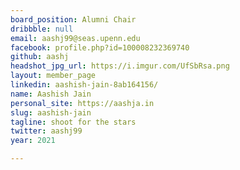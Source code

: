 ```yaml
---
board_position: Alumni Chair
dribbble: null
email: aashj99@seas.upenn.edu
facebook: profile.php?id=100008232369740
github: aashj
headshot_jpg_url: https://i.imgur.com/UfSbRsa.png
layout: member_page
linkedin: aashish-jain-8ab164156/
name: Aashish Jain
personal_site: https://aashja.in
slug: aashish-jain
tagline: shoot for the stars
twitter: aashj99
year: 2021

---
```

